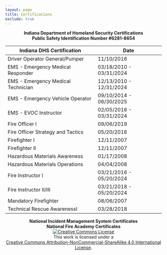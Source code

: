 ```yaml
---
layout: page
title: Certifications
exclude: true
---
```

<center><b>
Indiana Department of Homeland Security Certifications<br>
Public Safety Identification Number #6281-8654
</b></center>


| Indiana DHS Certification          |Date                   |
|------------------------------------|-----------------------|
| Driver Operator General/Pumper     |11/10/2016             |
| EMS - Emergency Medical Responder  |03/18/2010 - 03/31/2024|
| EMS - Emergency Medical Technician |12/13/2010 - 12/31/2024|
| EMS - Emergency Vehicle Operator   |09/10/2014 - 06/30/2025|
| EMS - EVOC Instructor              |02/05/2016 - 03/31/2024|
| Fire Officer I                     |09/06/2019             |
| Fire Officer Strategy and Tactics  |05/20/2016             |
| Firefighter I                      |12/11/2007             |
| Firefighter II                     |12/11/2007             |
| Hazardous Materials Awareness      |01/17/2008             |
| Hazardous Materials Operations     |04/04/2008             |
| Fire Instructor I                  |03/21/2016 - 05/20/2024|
| Fire Instructor II/III             |03/21/2018 - 05/20/2024|
| Mandatory Firefighter              |08/06/2007             |
| Technical Rescue Awarenessl        |03/28/2018             |

<center><b>National Incident Management System Certificates</b></center>



<center><b>National Fire Academy Certificates</b></center>




<center><a rel="license" href="http://creativecommons.org/licenses/by-nc-sa/4.0/"><img alt="Creative Commons License" style="border-width:0" src="https://i.creativecommons.org/l/by-nc-sa/4.0/88x31.png" /></a><br />This work is licensed under a <br><a rel="license" href="http://creativecommons.org/licenses/by-nc-sa/4.0/">Creative Commons Attribution-NonCommercial-ShareAlike 4.0 International License</a>.</center>
